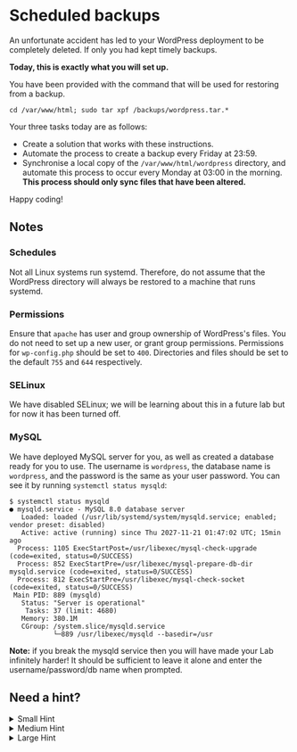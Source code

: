 # Scheduled backups

An unfortunate accident has led to your WordPress deployment to be completely deleted. If only you had kept timely backups.

**Today, this is exactly what you will set up.**

You have been provided with the command that will be used for restoring from a backup.

```
cd /var/www/html; sudo tar xpf /backups/wordpress.tar.*
```

Your three tasks today are as follows:
 - Create a solution that works with these instructions.
 - Automate the process to create a backup every Friday at 23:59.
 - Synchronise a local copy of the `/var/www/html/wordpress` directory, and automate this process to occur every Monday at 03:00 in the morning. **This process should only sync files that have been altered.**

Happy coding!

## Notes

### Schedules

Not all Linux systems run systemd. Therefore, do not assume that the WordPress directory will always be restored to a machine that runs systemd.

### Permissions

Ensure that `apache` has user and group ownership of WordPress's files. You do not need to set up a new user, or grant group permissions. Permissions for `wp-config.php` should be set to `400`. Directories and files should be set to the default `755` and `644` respectively.

### SELinux

We have disabled SELinux; we will be learning about this in a future lab but for now it has been turned off.

### MySQL

We have deployed MySQL server for you, as well as created a database ready for you to use. The username is `wordpress`, the database name is `wordpress`, and the password is the same as your user password. You can see it by running `systemctl status mysqld`:

```
$ systemctl status mysqld
● mysqld.service - MySQL 8.0 database server
   Loaded: loaded (/usr/lib/systemd/system/mysqld.service; enabled; vendor preset: disabled)
   Active: active (running) since Thu 2027-11-21 01:47:02 UTC; 15min ago
  Process: 1105 ExecStartPost=/usr/libexec/mysql-check-upgrade (code=exited, status=0/SUCCESS)
  Process: 852 ExecStartPre=/usr/libexec/mysql-prepare-db-dir mysqld.service (code=exited, status=0/SUCCESS)
  Process: 812 ExecStartPre=/usr/libexec/mysql-check-socket (code=exited, status=0/SUCCESS)
 Main PID: 889 (mysqld)
   Status: "Server is operational"
    Tasks: 37 (limit: 4680)
   Memory: 380.1M
   CGroup: /system.slice/mysqld.service
           └─889 /usr/libexec/mysqld --basedir=/usr
```

**Note:** if you break the mysqld service then you will have made your Lab infinitely harder! It should be sufficient to leave it alone and enter the username/password/db name when prompted.

## Need a hint?

<details>
<summary>Small Hint</summary>
<br>
You need to archive and compress WordPress data in an expected location. This directory may need to be created.
</details>

<details>
<summary>Medium Hint</summary>
<br>
You can instruct Linux to execute commands on a schedule in several ways.
</details>

<details>
<summary>Large Hint</summary>
<br>
There are two ways of archiving a directory in Linux. You are being asked to do both here.
</details>